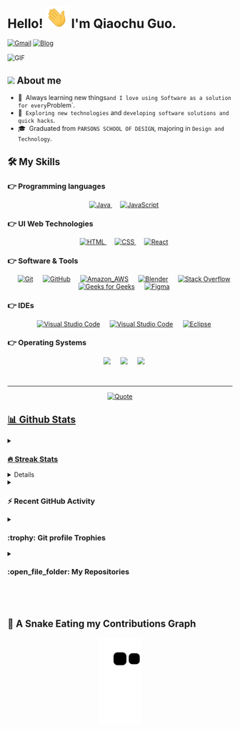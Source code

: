 # Hello! <img src="https://github.com/ruihanchen/ruihanchen/blob/main/wave.gif" width=50> I'm Qiaochu Guo.
[![Gmail](https://img.shields.io/badge/-gracie.gee1015@gmail.com-c14438?style=flat&logo=Gmail&logoColor=white)](mailto:gracie.gee1015@gmail.com)
[![Blog](https://img.shields.io/badge/-https://github.com/Qiaochu1015-black?style=flat&labelColor=black&logo=github&logoColor=white)](https://github.com/Qiaochu1015)

<img align="center" alt="GIF" src="https://github.com/ruihanchen/Qiaochu1015/blob/main/gif3.gif" width="500"/>

## <img src = "https://user-images.githubusercontent.com/63050133/156777293-72a6e681-2582-4a9d-ad92-09d1181d47c7.gif" width = 50>  About me

- 🔭 &nbsp;Always learning new things` and I love using Software as a solution for every `Problem`.
- 🤔 &nbsp;`Exploring new technologies` and `developing software solutions and quick hacks`.
- 🎓 &nbsp;Graduated from `PARSONS SCHOOL OF DESIGN`, majoring in `Design and Technology`.

## 🛠️ My Skills

### 👉 Programming languages

<p align="center"> 
  &emsp;
  <a href="https://www.java.com" target="_blank"> 
    <img alt="Java" src="https://img.shields.io/badge/Java-%23007396.svg?style=plastic&logo=java&logoColor=white">
  </a>
  &emsp;
  <a href="https://developer.mozilla.org/en-US/docs/Web/JavaScript" target="_blank"> 
     <img alt="JavaScript" src="https://img.shields.io/badge/JavaScript%20-%23F7DF1E.svg?style=plastic&logo=javascript&logoColor=black">
   </a>
</p>

### 👉 UI Web Technologies
<p align="center"> 
  &emsp; 
  <a href="https://www.w3.org/html/" target="_blank"> 
   <img alt="HTML" src="https://img.shields.io/badge/HTML5%20-%23E34F26.svg?style=plastic&logo=html5&logoColor=white">
  </a>   
  &emsp;
  <a href="https://www.w3schools.com/css/" target="_blank">
    <img alt="CSS" src="https://img.shields.io/badge/CSS%20-%231572B6.svg?style=plastic&logo=css3&logoColor=white">
  </a> 
  &emsp;
  <a href="https://www.w3schools.com/react/default.asp" target="_blank">
    <img alt="React" src="https://img.shields.io/badge/react-%2320232a.svg?style=plastic&logo=react&logoColor=white">
  </a>	
</p>

 ### 👉 Software & Tools
 
<p align="center">
  &emsp;
    <a href="#"><img alt="Git" src="https://img.shields.io/badge/Git%20-%23F05033.svg?style=plastic&logo=git&logoColor=white"></a>
  &emsp;
    <a href="#"><img alt="GitHub" src="https://img.shields.io/badge/Github-%23181717.svg?style=plastic&logo=github&logoColor=white"></a>
  &emsp;
    <a href="#"><img alt="Amazon_AWS" src="https://img.shields.io/badge/Amazon_AWS-FF9900.svg?&style=plastic&logo=amazonaws&logoColor=white"></a>
  &emsp;
    <a href="#"><img alt="Blender" src="https://img.shields.io/badge/blender%20-%20F5792A.svg?style=for-the-badge&logo=blender&logoColor=white"></a>
  &emsp;
    <a href="#"><img alt="Stack Overflow" src="https://img.shields.io/badge/-Stack%20Overflow-FE7A16?style=plastic&logo=stack-overflow&logoColor=white"></a>
  &emsp;
    <a href="#"><img alt="Geeks for Geeks" src="https://img.shields.io/badge/GeeksforGeeks-298D46.svg?style=plastic&logo=geeksforgeeks&logoColor=white"></a>
  &emsp;
    <a href="#"><img alt="Figma" img src="https://img.shields.io/badge/figma%20-%20F24E1E.svg?style=for-the-badge&logo=figma&logoColor=white"></a>
</p>

 ### 👉 IDEs
 
<p align="center">
  &emsp;
    <a href="#"><img alt="Visual Studio Code" src="https://img.shields.io/badge/Visual%20Studio%20Code-0078d7.svg?style=plastic&logo=visual-studio-code&logoColor=white"></a>
  &emsp;
    <a href="#"><img alt="Visual Studio Code" src="https://img.shields.io/badge/IntelliJ_IDEA-000000.svg?style=plastic&logo=intellij-idea&logoColor=white"></a>
  &emsp;
    <a href="#"><img alt="Eclipse" src="https://img.shields.io/badge/Eclipse%20IDE-%232C2255.svg?&style=plastic&logo=eclipse%20ide&logoColor=white" /></a>
</p>

 ### 👉 Operating Systems
 
<p align="center">
  &emsp;
    <a href="#"><img src="https://img.shields.io/badge/Windows-0078D6?style=plastic&logo=windows&logoColor=white"></a>
  &emsp;
    <a href="#"><img src="https://img.shields.io/badge/Android-3DDC84?style=plastic&&logo=android&logoColor=white"></a>
  &emsp;
    <a href="#"><img src="https://img.shields.io/badge/Chrome%20OS-3d89fc?style=plastic&&logo=google%20chrome&logoColor=white"></a>
</p>

<br> 

---

<p align = "center">
	<a href="https://github.com/piyushsuthar/github-readme-quotes"> <img alt = "Quote" src="https://quotes-github-readme.vercel.app/api?type=horizontal&theme=tokyonight&animation=grow_out_in&quoteCategory=programming">
</p>

## 📊 Github Stats

<details><summary><h3> 🔥 Streak Stats</h3></summary>

----	

<p align="center"><img src="https://github-readme-streak-stats.herokuapp.com/?user=Qiaochu1015&theme=tokyonight_duo" alt="Qiaochu Guo" /></p>

</details>
  
<details><summary><h3>💻 GitHub Profile Stats</h3></summary>

----
	
<p align="center">
    <a href="https://github.com/anuraghazra/github-readme-stats">
	    <img alt="Qiaochu1015's Github Stats" src="https://github-readme-stats.vercel.app/api?username=Qiaochu1015&show_icons=true&count_private=true&locale=en&theme=tokyonight&layout=compact" height="230px"/></a>
	  <img src="https://github-readme-stats.vercel.app/api/top-langs?username=Qiaochu1015&langs_count=10&show_icons=true&locale=en&theme=tokyonight" alt="Qiaochu1015" height="230px"/>
<br/>

  <b>Note:</b> Top languages is only a metric of the languages my public code consists of and doesn't reflect experience or skill level.
  </p>
</details>

<details><summary><h3>⚡ Recent GitHub Activity</h3></summary>

----

<a href="https://github.com/Qiaochu1015"><img alt="Qiaochu1015's Activity Graph" src="https://activity-graph.herokuapp.com/graph?username=Qiaochu1015&custom_title=Qiaochu1015's%20Contribution%20Graph&theme=react-dark" /></a>
 
</details>

<details><summary> <h3> :trophy: Git profile Trophies </h3></summary>

----
	
<p align="center"> <a href="https://github.com/ryo-ma/github-profile-trophy"><img src="https://github-profile-trophy.vercel.app/?username=Qiaochu1015&layout=compact&theme=tokyonight&column=4&margin-w=15&margin-h=15" alt="ruihanchen" /></a> </p>
	
</details>
	
<details><summary><h3> :open_file_folder: My Repositories </h3></summary>

----
	
<div>
  <p align="center">
	    <a href="https://github.com/Qiaochu1015/Qiaochu1015">
      		<img src="https://github-readme-stats.vercel.app/api/pin/?username=Qiaochu1015&repo=Qiaochu1015&theme=tokyonight" alt="GitHub Stats" />
    	</a>

  </p>
</div>
</details>

</br></br>
	
## 🐍 A Snake Eating my Contributions Graph
	
<p align = "center">
	<img src = "https://github.com/Qiaochu1015/Qiaochu1015/blob/output/github-contribution-grid-snake.svg" alt = "Snake Game"/>
</p>
